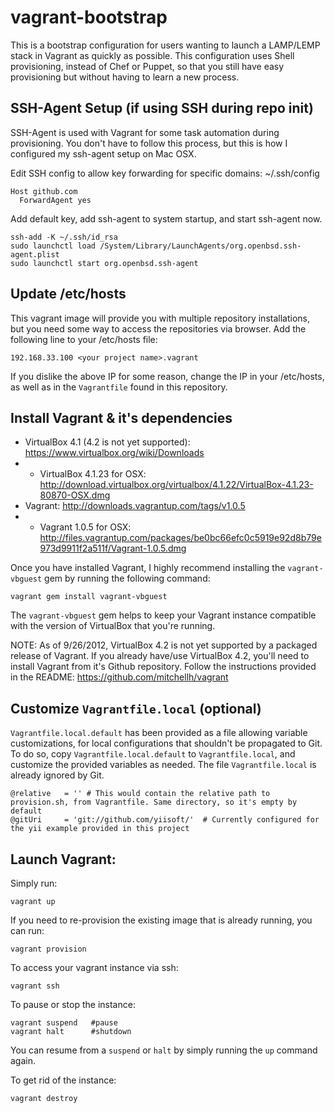 vagrant-bootstrap
===========

This is a bootstrap configuration for users wanting to launch a LAMP/LEMP stack in Vagrant as quickly as possible.
This configuration uses Shell provisioning, instead of Chef or Puppet, so that you still have easy provisioning but without having to learn a new process.

SSH-Agent Setup (if using SSH during repo init)
---------------

SSH-Agent is used with Vagrant for some task automation during provisioning.
You don't have to follow this process, but this is how I configured my ssh-agent setup on Mac OSX.

Edit SSH config to allow key forwarding for specific domains: ~/.ssh/config

    Host github.com
      ForwardAgent yes

Add default key, add ssh-agent to system startup, and start ssh-agent now.

    ssh-add -K ~/.ssh/id_rsa
    sudo launchctl load /System/Library/LaunchAgents/org.openbsd.ssh-agent.plist
    sudo launchctl start org.openbsd.ssh-agent

Update /etc/hosts
-----------------

This vagrant image will provide you with multiple repository installations, but you need some way to access the repositories via browser.
Add the following line to your /etc/hosts file:

    192.168.33.100 <your project name>.vagrant

If you dislike the above IP for some reason, change the IP in your /etc/hosts, as well as in the `Vagrantfile` found in this repository.

Install Vagrant & it's dependencies
-----------------------------------

- VirtualBox 4.1 (4.2 is not yet supported): https://www.virtualbox.org/wiki/Downloads
- - VirtualBox 4.1.23 for OSX: http://download.virtualbox.org/virtualbox/4.1.22/VirtualBox-4.1.23-80870-OSX.dmg
- Vagrant: http://downloads.vagrantup.com/tags/v1.0.5
- - Vagrant 1.0.5 for OSX: http://files.vagrantup.com/packages/be0bc66efc0c5919e92d8b79e973d9911f2a511f/Vagrant-1.0.5.dmg

Once you have installed Vagrant, I highly recommend installing the `vagrant-vbguest` gem by running the following command:

    vagrant gem install vagrant-vbguest

The `vagrant-vbguest` gem helps to keep your Vagrant instance compatible with the version of VirtualBox that you're running.

NOTE: As of 9/26/2012, VirtualBox 4.2 is not yet supported by a packaged release of Vagrant.
If you already have/use VirtualBox 4.2, you'll need to install Vagrant from it's Github repository. Follow the instructions provided in the README: https://github.com/mitchellh/vagrant

Customize `Vagrantfile.local` (optional)
----------------------------------

`Vagrantfile.local.default` has been provided as a file allowing variable customizations, for local configurations that shouldn't be propagated to Git.
To do so, copy `Vagrantfile.local.default` to `Vagrantfile.local`, and customize the provided variables as needed.
The file `Vagrantfile.local` is already ignored by Git.

    @relative   = '' # This would contain the relative path to provision.sh, from Vagrantfile. Same directory, so it's empty by default
    @gitUri     = 'git://github.com/yiisoft/'  # Currently configured for the yii example provided in this project

Launch Vagrant:
---------------

Simply run:

    vagrant up

If you need to re-provision the existing image that is already running, you can run:

    vagrant provision

To access your vagrant instance via ssh:

    vagrant ssh

To pause or stop the instance:

    vagrant suspend   #pause
    vagrant halt      #shutdown

You can resume from a `suspend` or `halt` by simply running the `up` command again.
    
To get rid of the instance:

    vagrant destroy

